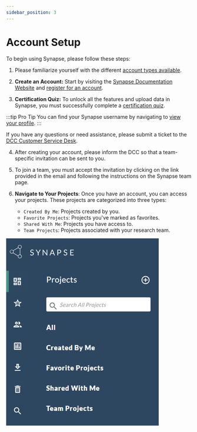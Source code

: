 ```yaml
---
sidebar_position: 3
---
```


# Account Setup

To begin using Synapse, please follow these steps:

1. Please familiarize yourself with the different [account types available](https://help.synapse.org/docs/Synapse-User-Account-Types.2007072795.html).

2.  **Create an Account:** Start by visiting the [Synapse Documentation Website](https://help.synapse.org/docs/Getting-Started.2055471150.html) and [register for an account](https://www.synapse.org/#!RegisterAccount:0).

3. **Certification Quiz:** To unlock all the features and upload data in Synapse, you must successfully complete a [certification quiz](https://www.synapse.org/#!Quiz:Certification).

:::tip Pro Tip
You can find your Synapse username by navigating to [view your profile](https://www.synapse.org/#!Profile:v).
:::

If you have any questions or need assistance, please submit a ticket to the [DCC Customer Service Desk](https://sagebionetworks.jira.com/servicedesk/customer/portal/17).

4. After creating your account, please inform the DCC so that a team-specific invitation can be sent to you.

5. To join a team, you must accept the invitation by clicking on the link provided in the email and following the instructions on the Synapse team page.

6. **Navigate to Your Projects**: Once you have an account, you can access your projects. These projects are categorized into three types:
   - `Created By Me`: Projects created by you.
   - `Favorite Projects`: Projects you've marked as favorites.
   - `Shared With Me`: Projects you have access to. 
   - `Team Projects`: Projects associated with your research team.

  ![Projects](image-2.png)